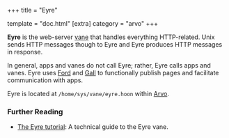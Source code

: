 +++
title = "Eyre"

template = "doc.html"
[extra]
category = "arvo"
+++

**Eyre** is the web-server [vane](../vane) that handles everything HTTP-related. Unix sends HTTP messages though to Eyre and Eyre produces HTTP messages in response.

In general, apps and vanes do not call Eyre; rather, Eyre calls apps and vanes. Eyre uses [Ford](../ford) and [Gall](../gall) to functionally publish pages and facilitate communication with apps.

Eyre is located at `/home/sys/vane/eyre.hoon` within [Arvo](../arvo).

### Further Reading

- [The Eyre tutorial](@/docs/tutorials/arvo/eyre.md): A technical guide to the Eyre vane.

